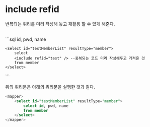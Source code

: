 # include refid
반복되는 쿼리를 미리 작성해 놓고 재활용 할 수 있게 해준다.

<br>
```sql
<mapper>  
    <sql id="test">
        id, pwd, name
    </sql>
    
    <select id="testMemberList" resultType="member">
        select 
        <include refid="test" /> --중복되는 코드 미리 작성해두고 가져온 것
        from member
    </select>
</mapper>
```

위의 쿼리문은 아래의 쿼리문을 실행한 것과 같다.

```sql
<mapper>  
    <select id="testMemberList" resultType="member">
        select id, pwd, name
        from member
    </select>
</mapper>
```